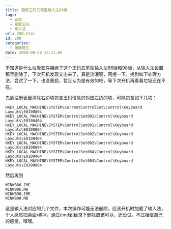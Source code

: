 ```yaml
---
title: 删除王码五笔型输入法86版
tags:
  - 五笔
  - 删除王码
  - 输入法
url: 298.html
id: 298
categories:
  - 电脑医生
date: 2009-08-29 15:11:06
---
```


不知道是什么垃圾软件捆绑了这个王码五笔型输入法86版和98版，从输入法设置那里删除了，下次开机发现又出来了，真是流氓啊，网搜一下，找到如下处理方法，尝试了一下，也没重启，暂且认为是有效的吧，等下次开机再看看垃圾还在不在。  

先到注册表里清除右边项包含王码信息的对应左边的项，可能包含如下几项：


```HKEY_LOCAL_MACHINE\SYSTEM\CurrentControlSet\Control\Keyboard Layouts\E0100404
HKEY_LOCAL_MACHINE\SYSTEM\CurrentControlSet\Control\Keyboard Layouts\E0100804
HKEY_LOCAL_MACHINE\SYSTEM\ControlSet001\Control\Keyboard Layouts\E0100404
HKEY_LOCAL_MACHINE\SYSTEM\ControlSet001\Control\Keyboard Layouts\E0100804
HKEY_LOCAL_MACHINE\SYSTEM\ControlSet002\Control\Keyboard Layouts\E0100404
HKEY_LOCAL_MACHINE\SYSTEM\ControlSet002\Control\Keyboard Layouts\E0100804
HKEY_LOCAL_MACHINE\SYSTEM\ControlSet004\Control\Keyboard Layouts\E0100404
HKEY_LOCAL_MACHINE\SYSTEM\ControlSet004\Control\Keyboard Layouts\E0100804
```

然后再到


```C:\WINDOWS\system32下查找
WINWB86.IME
WINWB86.MB
WINWB98.IME
WINWB98.MB
```

这是输入法对应的几个文件，本次操作可能无法删除，应该开机时加载了输入法，个人感觉把桌面kill掉，通过cmd到目录下删除应该可以，还没试，不过相信自己的感觉，嘿嘿。